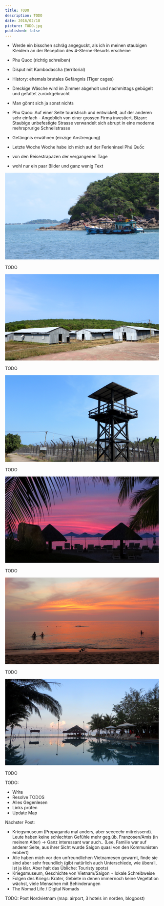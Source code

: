 ```yaml
---
title: TODO
description: TODO
date: 2016/02/18
picture: TODO.jpg
published: false
---
```


* Werde ein bisschen schräg angeguckt, als ich in meinen staubigen Kleidern an der Reception des 4-Sterne-Resorts erscheine
* Phu Quoc (richtig schreiben)
* Disput mit Kambodascha (territorial)
* History: ehemals brutales Gefängnis (Tiger cages)
* Dreckige Wäsche wird im Zimmer abgeholt und nachmittags gebügelt und gefaltet zurückgebracht
* Man gönnt sich ja sonst nichts
* Phu Quoc: Auf einer Seite touristisch und entwickelt, auf der anderen sehr einfach - Angeblich von einer grossen Firma investiert. Bizarr: Staubige unbefestigte Strasse verwandelt sich abrupt in eine moderne mehrsprurige Schnellstrasse
* Gefängnis erwähnen (einzige Anstrengung)

* Letzte Woche Woche habe ich mich auf der Ferieninsel Phú Quốc 
* von den Reisestrapazen der vergangenen Tage
* wohl nur ein paar Bilder und ganz wenig Text


![TODO](pics/fishing_boat.jpg)
<figcaption>TODO</figcaption>

![TODO](pics/phu_quoc_prison.jpg)
<figcaption>TODO</figcaption>

![TODO](pics/phu_quoc_prison_2.jpg)
<figcaption>TODO</figcaption>

![TODO](pics/phu_quoc_sunset.jpg)
<figcaption>TODO</figcaption>

![TODO](pics/phu_quoc_sunset_2.jpg)
<figcaption>TODO</figcaption>

![TODO](pics/pool.jpg)
<figcaption>TODO</figcaption>


TODO:
* Write
* Resolve TODOS
* Alles Gegenlesen
* Links prüfen
* Update Map


Nächster Post:
* Kriegsmuseum (Propaganda mal anders, aber seeeeehr mitreissend). Leute haben keine schlechten Gefühle mehr geg.üb. Franzosen/Amis (in meinem Alter) -> Ganz interessant war auch.. (Lee, Familie war auf anderer Seite, aus ihrer Sicht wurde Saigon quasi von den Kommunisten erobert)
* Alle haben mich vor den unfreundlichen Vietnamesen gewarnt, finde sie sind aber sehr freundlich (gibt natürlich auch Unterschiede, wie überall, ist ja klar. Aber halt das Übliche: Touristy spots)
* Kriegsmuseum, Geschichte von Vietnam/Saigon + lokale Schreibweise
* Folgen des Kriegs: Krater, Gebiete in denen immernoch keine Vegetation wächst, viele Menschen mit Behinderungen
* The Nomad Life / Digital Nomads

TODO: Post Nordvietnam (map: airport, 3 hotels im norden, blogpost)
